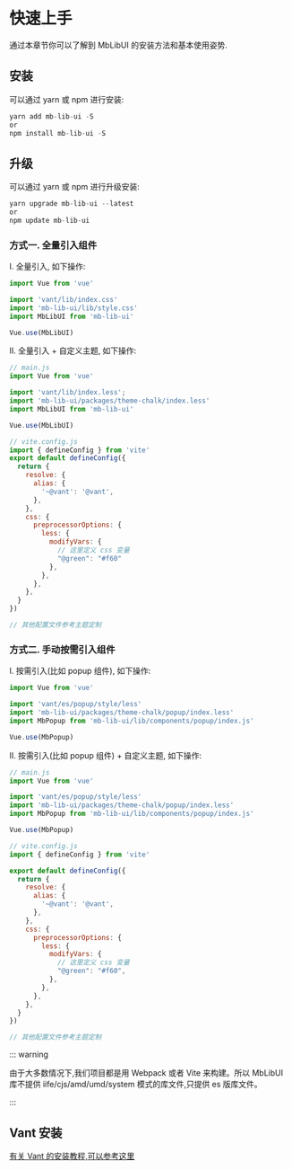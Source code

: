 # 快速上手

通过本章节你可以了解到 MbLibUI 的安装方法和基本使用姿势.

## 安装

可以通过 yarn 或 npm 进行安装:

```js
yarn add mb-lib-ui -S
or
npm install mb-lib-ui -S
```

## 升级

可以通过 yarn 或 npm 进行升级安装:

```js
yarn upgrade mb-lib-ui --latest
or
npm update mb-lib-ui
```

### 方式一. 全量引入组件

I. 全量引入, 如下操作:

```js
import Vue from 'vue'

import 'vant/lib/index.css'
import 'mb-lib-ui/lib/style.css'
import MbLibUI from 'mb-lib-ui'

Vue.use(MbLibUI)
```

II. 全量引入 + 自定义主题, 如下操作:

```js
// main.js
import Vue from 'vue'

import 'vant/lib/index.less';
import 'mb-lib-ui/packages/theme-chalk/index.less'
import MbLibUI from 'mb-lib-ui'

Vue.use(MbLibUI)

// vite.config.js
import { defineConfig } from 'vite'
export default defineConfig({
  return {
    resolve: {
      alias: {
        '~@vant': '@vant',
      },
    },
    css: {
      preprocessorOptions: {
        less: {
          modifyVars: {
            // 这里定义 css 变量
            "@green": "#f60"
          },
        },
      },
    },
  }
})

// 其他配置文件参考主题定制
```

### 方式二. 手动按需引入组件

I. 按需引入(比如 popup 组件), 如下操作:

```js
import Vue from 'vue'

import 'vant/es/popup/style/less'
import 'mb-lib-ui/packages/theme-chalk/popup/index.less'
import MbPopup from 'mb-lib-ui/lib/components/popup/index.js'

Vue.use(MbPopup)
```

II. 按需引入(比如 popup 组件) + 自定义主题, 如下操作:

```js
// main.js
import Vue from 'vue'

import 'vant/es/popup/style/less'
import 'mb-lib-ui/packages/theme-chalk/popup/index.less'
import MbPopup from 'mb-lib-ui/lib/components/popup/index.js'

Vue.use(MbPopup)

// vite.config.js
import { defineConfig } from 'vite'

export default defineConfig({
  return {
    resolve: {
      alias: {
        '~@vant': '@vant',
      },
    },
    css: {
      preprocessorOptions: {
        less: {
          modifyVars: {
            // 这里定义 css 变量
            "@green": "#f60",
          },
        },
      },
    },
  }
})

// 其他配置文件参考主题定制
```

::: warning

由于大多数情况下,我们项目都是用 Webpack 或者 Vite 来构建。所以 MbLibUI 库不提供 iife/cjs/amd/umd/system 模式的库文件,只提供 es 版库文件。

:::

## Vant 安装

[有关 Vant 的安装教程,可以参考这里](https://vant-contrib.gitee.io/vant/v2/#/zh-CN/quickstart#an-zhuang)
